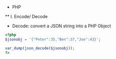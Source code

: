 * PHP

** I. Encode/ Decode
- Decode: convert a JSON string into a PHP Object
```PHP
<?php
$jsonobj = '{"Peter":35,"Ben":37,"Joe":43}';

var_dump(json_decode($jsonobj));
?>
```
